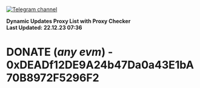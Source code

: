 [![Telegram channel](https://img.shields.io/endpoint?url=https://runkit.io/damiankrawczyk/telegram-badge/branches/master?url=https://t.me/n4z4v0d)](https://t.me/n4z4v0d) 

**Dynamic Updates Proxy List with Proxy Checker**  
**Last Updated: 22.12.23 07:36**

# DONATE (_any evm_) - 0xDEADf12DE9A24b47Da0a43E1bA70B8972F5296F2
